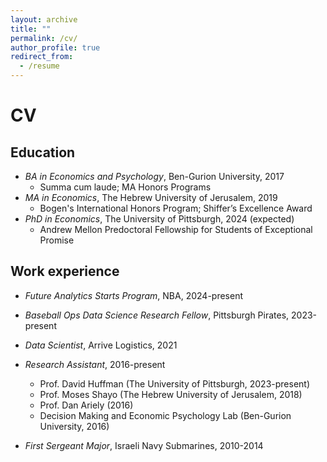```yaml
---
layout: archive
title: ""
permalink: /cv/
author_profile: true
redirect_from:
  - /resume
---
```

# CV

## Education
* _BA in Economics and Psychology_, Ben-Gurion University, 2017
  * Summa cum laude; MA Honors Programs
* _MA in Economics_, The Hebrew University of Jerusalem, 2019
  * Bogen's International Honors Program; Shiffer’s Excellence Award
* _PhD in Economics_, The University of Pittsburgh, 2024 (expected)
  * Andrew Mellon Predoctoral Fellowship for Students of Exceptional Promise

## Work experience
* _Future Analytics Starts Program_, NBA, 2024-present

* _Baseball Ops Data Science Research Fellow_, Pittsburgh Pirates, 2023-present
  
* _Data Scientist_, Arrive Logistics, 2021
  
* _Research Assistant_, 2016-present
  * Prof. David Huffman (The University of Pittsburgh, 2023-present)
  * Prof. Moses Shayo (The Hebrew University of Jerusalem, 2018)
  * Prof. Dan Ariely (2016) 
  * Decision Making and Economic Psychology Lab (Ben-Gurion University, 2016)

* _First Sergeant Major_, Israeli Navy Submarines, 2010-2014


